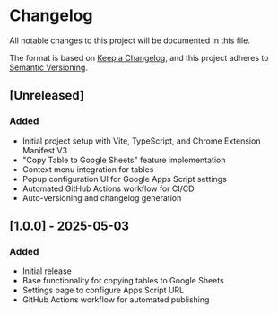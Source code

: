 # Changelog

All notable changes to this project will be documented in this file.

The format is based on [Keep a Changelog](https://keepachangelog.com/en/1.0.0/),
and this project adheres to [Semantic Versioning](https://semver.org/spec/v2.0.0.html).

## [Unreleased]

### Added
- Initial project setup with Vite, TypeScript, and Chrome Extension Manifest V3
- "Copy Table to Google Sheets" feature implementation
- Context menu integration for tables
- Popup configuration UI for Google Apps Script settings
- Automated GitHub Actions workflow for CI/CD
- Auto-versioning and changelog generation

## [1.0.0] - 2025-05-03

### Added
- Initial release
- Base functionality for copying tables to Google Sheets
- Settings page to configure Apps Script URL
- GitHub Actions workflow for automated publishing